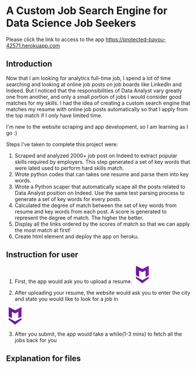 # A Custom Job Search Engine for Data Science Job Seekers
Please click the link to access to the app
https://protected-bayou-42571.herokuapp.com

## Introduction
Now that I am looking for analytics full-time job, I spend a lot of time searching and looking at online job posts on job boards like LinkedIn and Indeed. But I noticed that the responsibilities of Data Analyst vary greatly one from another, and only a small portion of jobs I would consider good matches for my skills. I had the idea of creating a custom search engine that matches my resume with online job posts automatically so that I apply from the top match if I only have limited time.

I'm new to the website scraping and app development, so I am learning as I go :)

Steps I've taken to complete this project were:

1. Scraped and analyzed 2000+ job post on Indeed to extract popular skills required by employers. This step generated a set of key words that were lated used to perform hard skills match.
2. Wrote python codes that can takes one resume and parse them into key words.
3. Wrote a Python scaper that automatically scape all the posts related to Data Analyst position on Indeed. Use the same text parsing process to generate a set of key words for every posts.
4. Calculated the degree of match between the set of key words from resume and key words from each post. A score is generated to represent the degree of match. The higher the better.
5. Display all the links ordered by the scores of match so that we can apply the most match at first!
6. Create html element and deploy the app on heroku.



## Instruction for user

1. First, the app would ask you to upload a resume.
![alt text](https://github.com/adam-p/markdown-here/raw/master/src/common/images/icon48.png "Logo Title Text 1")

2. After uploading your resume, the website would ask you to enter the city and state you would like to look for a job in

![alt text](https://github.com/adam-p/markdown-here/raw/master/src/common/images/icon48.png "Logo Title Text 1")

3. After you submit, the app would take a while(1-3 mins) to fetch all the jobs back for you 


## Explanation for files
